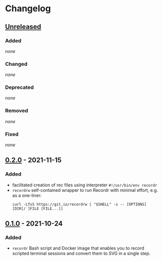 # Changelog

## [Unreleased]

### Added

*none*

### Changed

*none*

### Deprecated

*none*

### Removed

*none*

### Fixed

*none*

## [0.2.0] - 2021-11-15

### Added

- facilitated creation of rec files using interpreter `#!/usr/bin/env recordr`
- `recordrw` self-contained wrapper to run Recordr with minimal effort, e.g. as a one-liner:
  ```shell
  curl -LfsS https://git.io/recordrw | "$SHELL" -s -- [OPTIONS] [DIR[/ ]FILE [FILE...]]
  ```

## [0.1.0] - 2021-10-24

### Added

- `recordr` Bash script and Docker image that enables you to record scripted terminal sessions and convert them to SVG in a single step.

[unreleased]: https://github.com/bkahlert/recordr/compare/v0.2.0...HEAD

[0.2.0]: https://github.com/bkahlert/recordr/compare/v0.2.0...v0.1.0

[0.1.0]: https://github.com/bkahlert/recordr/releases/tag/v0.1.0

